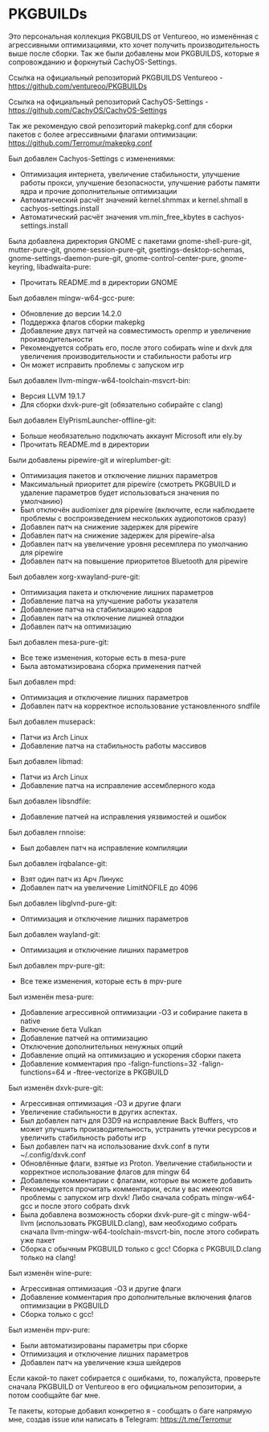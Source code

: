 # PKGBUILDs

Это персональная коллекция PKGBUILDS от Ventureoo, но изменённая с агрессивными оптимизациями, кто хочет получить производительность выше после сборки. 
Так же были добавлены мои PKGBUILDS, которые я сопровожданию и форкнутый CachyOS-Settings.

Ссылка на официальный репозиторий PKGBUILDS Ventureoo - https://github.com/ventureoo/PKGBUILDs

Ссылка на официальный репозиторий CachyOS-Settings - https://github.com/CachyOS/CachyOS-Settings

Так же рекомендую свой репозиторий makepkg.conf для сборки пакетов с более агрессивными флагами оптимизации: https://github.com/Terromur/makepkg.conf

Был добавлен Cachyos-Settings с изменениями:
- Оптимизация интернета, увеличение стабильности, улучшение работы прокси, улучшение безопасности, улучшение работы памяти ядра и прочие дополнительные оптимизации
- Автоматический расчёт значений kernel.shmmax и kernel.shmall в cachyos-settings.install
- Автоматический расчёт значения vm.min_free_kbytes в cachyos-settings.install

Была добавлена директория GNOME с пакетами gnome-shell-pure-git, mutter-pure-git, gnome-session-pure-git, gsettings-desktop-schemas, gnome-settings-daemon-pure-git, gnome-control-center-pure, gnome-keyring, libadwaita-pure:
- Прочитать README.md в директории GNOME

Был добавлен mingw-w64-gcc-pure:
- Обновление до версии 14.2.0
- Поддержка флагов сборки makepkg
- Добавление двух патчей на совместимость openmp и увеличение производительности
- Рекомендуется собрать его, после этого собирать wine и dxvk для увеличения производительности и стабильности работы игр
- Он может исправить проблемы с запуском игр

Был добавлен llvm-mingw-w64-toolchain-msvcrt-bin:
- Версия LLVM 19.1.7
- Для сборки dxvk-pure-git (обязательно собирайте с clang) 

Был добавлен ElyPrismLauncher-offline-git:
- Больше необязательно подключать аккаунт Microsoft или ely.by
- Прочитать README.md в директории

Были добавлены pipewire-git и wireplumber-git:
- Оптимизация пакетов и отключение лишних параметров
- Максимальный приоритет для pipewire (смотреть PKGBUILD и удаление параметров будет использоваться значения по умолчанию)
- Был отключён audiomixer для pipewire (включите, если наблюдаете проблемы с воспроизведением нескольких аудиопотоков сразу)
- Добавлен патч на снижение задержек для pipewire
- Добавлен патч на снижение задержек для pipewire-alsa
- Добавлен патч на увеличение уровня ресемплера по умолчанию для pipewire
- Добавлен патч на повышение приоритетов Bluetooth для pipewire

Был добавлен xorg-xwayland-pure-git:
- Оптимизация пакета и отключение лишних параметров
- Добавление патча на улучшение работы указателя
- Добавление патча на стабилизацию кадров
- Добавлен патч на отключение лишней отладки
- Добавлен патч на оптимизацию

Был добавлен mesa-pure-git:
- Все теже изменения, которые есть в mesa-pure
- Была автоматизирована сборка применения патчей

Был добавлен mpd:
- Оптимизация и отключение лишних параметров
- Добавлен патч на корректное использование установленного sndfile

Был добавлен musepack:
- Патчи из Arch Linux
- Добавление патча на стабильность работы массивов

Был добавлен libmad:
- Патчи из Arch Linux
- Добавление патча на исправление ассемблерного кода

Был добавлен libsndfile:
- Добавление патчей на исправления уязвимостей и ошибок

Был добавлен rnnoise:
- Был добавлен патч на исправление компиляции

Был добавлен irqbalance-git:
- Взят один патч из Арч Линукс
- Добавлен патч на увеличение LimitNOFILE до 4096

Был добавлен libglvnd-pure-git:
- Оптимизация и отключение лишних параметров

Был добавлен wayland-git:
- Оптимизация и отключение лишних параметров

Был добавлен mpv-pure-git:
- Все теже изменения, которые есть в mpv-pure

Был изменён mesa-pure:
- Добавление агрессивной оптимизации -O3 и собирание пакета в native
- Включение бета Vulkan
- Добавление патчей на оптимизацию
- Отключение дополнительных ненужных опций
- Добавление опций на оптимизацию и ускорения сборки пакета
- Добавление комментария про -falign-functions=32 -falign-functions=64 и -ftree-vectorize в PKGBUILD

Был изменён dxvk-pure-git:
- Агрессивная оптимизация -O3 и другие флаги
- Увеличение стабильности в других аспектах.
- Был добавлен патч для D3D9 на исправление Back Buffers, что может улучшить производительность, устранить утечки ресурсов и увеличить стабильность работы игр
- Был добавлен патч на использование dxvk.conf в пути ~/.config/dxvk.conf
- Обновлённые флаги, взятые из Proton. Увеличение стабильности и корректное использование флагов для mingw 64
- Добавлены комментарии с флагами, которые вы можете добавить
- Рекомендуется прочитать комментарии, если у вас имеются проблемы с запуском игр dxvk! Либо сначала собрать mingw-w64-gcc и после этого собрать dxvk
- Была добавлена возможность сборки dxvk-pure-git с mingw-w64-llvm (использовать PKGBUILD.clang), вам необходимо собрать сначала llvm-mingw-w64-toolchain-msvcrt-bin, после этого собирать уже пакет
- Сборка с обычным PKGBUILD только с gcc! Сборка с PKGBUILD.clang только на clang!

Был изменён wine-pure:
- Агрессивная оптимизация -O3 и другие флаги
- Добавление комментария про дополнительные включения флагов оптимизации в PKGBUILD
- Сборка только с gcc!

Был изменён mpv-pure:
- Были автоматизированы параметры при сборке
- Отпимизация и отключение лишних параметров
- Добавлен патч на увеличение кэша шейдеров

Если какой-то пакет собирается с ошибками, то, пожалуйста, проверьте сначала PKGBUILD от Ventureoo в его официальном репозитории, а потом сообщайте баг мне.

Те пакеты, которые добавил конкретно я - сообщать о баге напрямую мне, создав issue или написать в Telegram: https://t.me/Terromur
